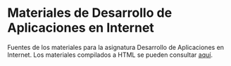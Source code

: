 # Materiales de Desarrollo de Aplicaciones en Internet

Fuentes de los materiales para la asignatura Desarrollo de Aplicaciones en Internet. Los materiales compilados a HTML se pueden consultar [aquí](https://jaspock.github.io/dai1920).
